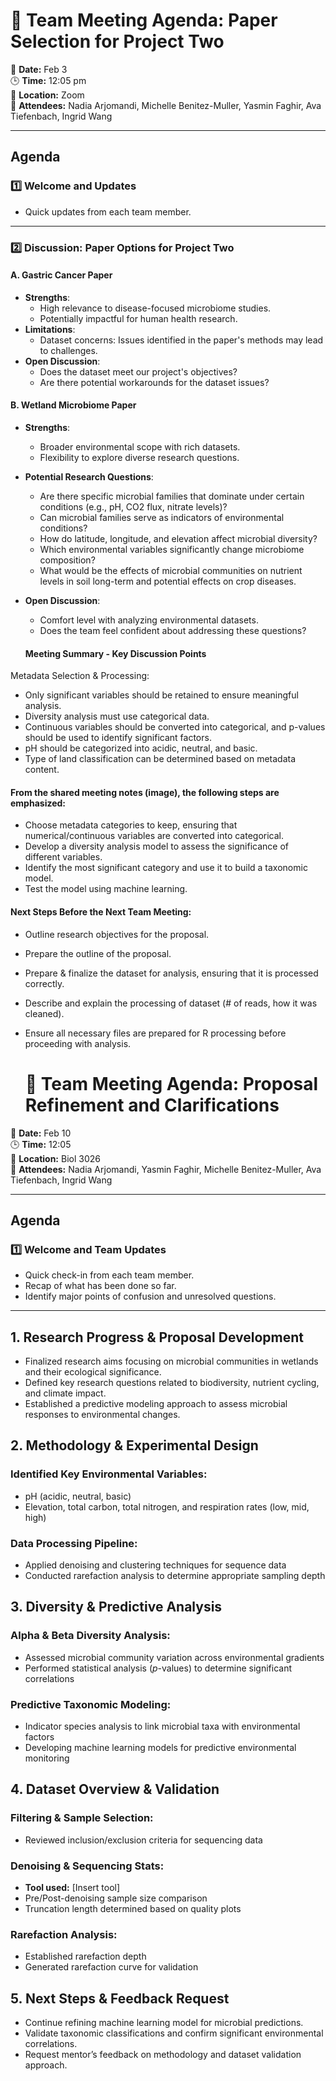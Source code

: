 # 📝 Team Meeting Agenda: Paper Selection for Project Two

📅 **Date:** Feb 3  
🕒 **Time:** 12:05 pm  
📍 **Location:** Zoom  
👥 **Attendees:** Nadia Arjomandi, Michelle Benitez-Muller, Yasmin Faghir, Ava Tiefenbach, Ingrid Wang

---

## Agenda

### 1️⃣ Welcome and Updates
- Quick updates from each team member.
---

### 2️⃣ Discussion: Paper Options for Project Two

#### A. Gastric Cancer Paper
- **Strengths**:
  - High relevance to disease-focused microbiome studies.
  - Potentially impactful for human health research.
- **Limitations**:
  - Dataset concerns: Issues identified in the paper's methods may lead to challenges.
- **Open Discussion**:
  - Does the dataset meet our project's objectives?
  - Are there potential workarounds for the dataset issues?

#### B. Wetland Microbiome Paper
- **Strengths**:
  - Broader environmental scope with rich datasets.
  - Flexibility to explore diverse research questions.
- **Potential Research Questions**:
  - Are there specific microbial families that dominate under certain conditions (e.g., pH, CO2 flux, nitrate levels)?
  - Can microbial families serve as indicators of environmental conditions?
  - How do latitude, longitude, and elevation affect microbial diversity?
  - Which environmental variables significantly change microbiome composition?
  - What would be the effects of microbial communities on nutrient levels in soil long-term and potential effects on crop diseases.
- **Open Discussion**:
  - Comfort level with analyzing environmental datasets.
  - Does the team feel confident about addressing these questions?

  #### Meeting Summary - Key Discussion Points
Metadata Selection & Processing:

- Only significant variables should be retained to ensure meaningful analysis.
- Diversity analysis must use categorical data.
- Continuous variables should be converted into categorical, and p-values should be used to identify significant factors.
- pH should be categorized into acidic, neutral, and basic.
- Type of land classification can be determined based on metadata content.

#### From the shared meeting notes (image), the following steps are emphasized:
- Choose metadata categories to keep, ensuring that numerical/continuous variables are converted into categorical.
- Develop a diversity analysis model to assess the significance of different variables.
- Identify the most significant category and use it to build a taxonomic model.
- Test the model using machine learning. 

#### Next Steps Before the Next Team Meeting:
- Outline research objectives for the proposal.
- Prepare the outline of the proposal.
- Prepare & finalize the dataset for analysis, ensuring that it is processed correctly.
- Describe and explain the processing of dataset (# of reads, how it was cleaned).
- Ensure all necessary files are prepared for R processing before proceeding with analysis.

  # 📝 Team Meeting Agenda: Proposal Refinement and Clarifications

📅 **Date:** Feb 10  
🕒 **Time:** 12:05  
📍 **Location:** Biol 3026  
👥 **Attendees:** Nadia Arjomandi, Yasmin Faghir, Michelle Benitez-Muller, Ava Tiefenbach, Ingrid Wang  

---

## **Agenda**  

### **1️⃣ Welcome and Team Updates**  
- Quick check-in from each team member.  
- Recap of what has been done so far.  
- Identify major points of confusion and unresolved questions.  

---

## 1. Research Progress & Proposal Development  
- Finalized research aims focusing on microbial communities in wetlands and their ecological significance.  
- Defined key research questions related to biodiversity, nutrient cycling, and climate impact.  
- Established a predictive modeling approach to assess microbial responses to environmental changes.  

## 2. Methodology & Experimental Design  
### Identified Key Environmental Variables:  
- pH (acidic, neutral, basic)  
- Elevation, total carbon, total nitrogen, and respiration rates (low, mid, high)  

### Data Processing Pipeline:  
- Applied denoising and clustering techniques for sequence data  
- Conducted rarefaction analysis to determine appropriate sampling depth  

## 3. Diversity & Predictive Analysis  
### Alpha & Beta Diversity Analysis:  
- Assessed microbial community variation across environmental gradients  
- Performed statistical analysis (*p*-values) to determine significant correlations  

### Predictive Taxonomic Modeling:  
- Indicator species analysis to link microbial taxa with environmental factors  
- Developing machine learning models for predictive environmental monitoring  

## 4. Dataset Overview & Validation  
### Filtering & Sample Selection:  
- Reviewed inclusion/exclusion criteria for sequencing data  

### Denoising & Sequencing Stats:  
- **Tool used:** [Insert tool]  
- Pre/Post-denoising sample size comparison  
- Truncation length determined based on quality plots  

### Rarefaction Analysis:  
- Established rarefaction depth  
- Generated rarefaction curve for validation  

## 5. Next Steps & Feedback Request  
- Continue refining machine learning model for microbial predictions.  
- Validate taxonomic classifications and confirm significant environmental correlations.  
- Request mentor’s feedback on methodology and dataset validation approach.  

